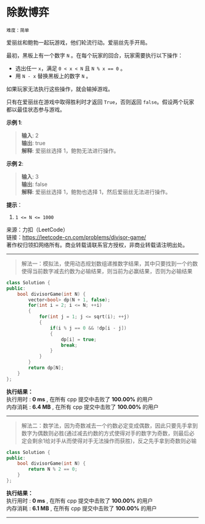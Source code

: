 # 除数博弈 #  
`难度：简单` 

爱丽丝和鲍勃一起玩游戏，他们轮流行动。爱丽丝先手开局。  

最初，黑板上有一个数字 `N` 。在每个玩家的回合，玩家需要执行以下操作：  
- 选出任一 `x`，满足 `0 < x < N` 且 `N % x == 0` 。  
- 用 `N - x` 替换黑板上的数字 `N` 。  

如果玩家无法执行这些操作，就会输掉游戏。  

只有在爱丽丝在游戏中取得胜利时才返回 `True`，否则返回 `false`。假设两个玩家都以最佳状态参与游戏。  

**示例 1**:  
>**输入**: 2  
>**输出**: true  
>**解释**: 爱丽丝选择 1，鲍勃无法进行操作。  

**示例 2**:  
>**输入**: 3  
>**输出**: false  
>**解释**: 爱丽丝选择 1，鲍勃也选择 1，然后爱丽丝无法进行操作。  

**提示**：  
1. `1 <= N <= 1000`  

来源：力扣（LeetCode）  
链接：https://leetcode-cn.com/problems/divisor-game/  
著作权归领扣网络所有。商业转载请联系官方授权，非商业转载请注明出处。  

---  
>解法一：模拟法，使用动态规划数组递推数字结果，其中只要找到一个约数使得当前数字减去约数为必输结果，则当前为必赢结果，否则为必输结果  

```C++  
class Solution {
public:
    bool divisorGame(int N) {
        vector<bool> dp(N + 1, false);
        for(int i = 2; i <= N; ++i)
        {
            for(int j = 1; j <= sqrt(i); ++j)
            {
                if(i % j == 0 && !dp[i - j])
                {
                    dp[i] = true;
                    break;
                }
            }
        }
        return dp[N];
    }
};
```  

**执行结果：**  
执行用时 : **0 ms** , 在所有 cpp 提交中击败了 **100.00%** 的用户  
内存消耗 : **6.4 MB** , 在所有 cpp 提交中击败了 **100.00%** 的用户  

---  
>解法二：数学法，因为奇数减去一个约数必定变成偶数，因此只要先手拿到数字为偶数则必胜(通过减去约数的方式使得对手的数字为奇数，则最后必定会剩余1给对手从而使得对手无法操作而获胜)，反之先手拿到奇数则必输  

```C++  
class Solution {
public:
    bool divisorGame(int N) {
        return N % 2 == 0;
    }
};
```  

**执行结果：**  
执行用时 : **0 ms** , 在所有 cpp 提交中击败了 **100.00%** 的用户  
内存消耗 : **6.1 MB** , 在所有 cpp 提交中击败了 **100.00%** 的用户  

---  